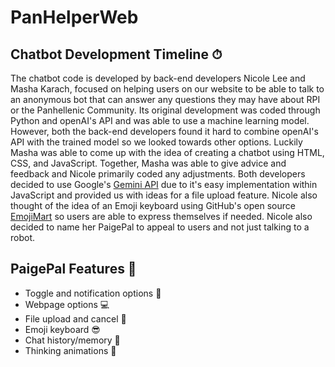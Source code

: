 # PanHelperWeb
## Chatbot Development Timeline ⏱
The chatbot code is developed by back-end developers Nicole Lee and Masha Karach, focused on helping users on our website to be able to talk to an anonymous bot that can answer any questions they may have about RPI or the Panhellenic Community. Its original development was coded through Python and openAI's API and was able to use a machine learning model. However, both the back-end developers found it hard to combine openAI's API with the trained model so we looked towards other options. Luckily Masha was able to come up with the idea of creating a chatbot using HTML, CSS, and JavaScript. Together, Masha was able to give advice and feedback and Nicole primarily coded any adjustments. Both developers decided to use Google's [Gemini API](https://ai.google.dev/) due to it's easy implementation within JavaScript and provided us with ideas for a file upload feature. Nicole also thought of the idea of an Emoji keyboard using GitHub's open source [EmojiMart](https://github.com/missive/emoji-mart) so users are able to express themselves if needed. Nicole also decided to name her PaigePal to appeal to users and not just talking to a robot. 


## PaigePal Features 🤖
- Toggle and notification options 🔔
- Webpage options 💻
- File upload and cancel 📎
- Emoji keyboard 😎
- Chat history/memory 📃
- Thinking animations 💭
